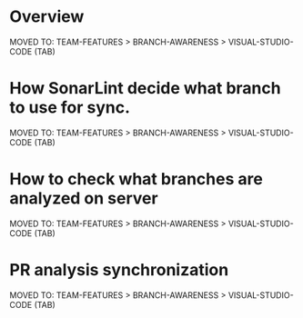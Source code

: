 # Overview

MOVED TO: TEAM-FEATURES > BRANCH-AWARENESS > VISUAL-STUDIO-CODE (TAB)

# How SonarLint decide what branch to use for sync.

MOVED TO: TEAM-FEATURES > BRANCH-AWARENESS > VISUAL-STUDIO-CODE (TAB)

# How to check what branches are analyzed on server

MOVED TO: TEAM-FEATURES > BRANCH-AWARENESS > VISUAL-STUDIO-CODE (TAB)

# PR analysis synchronization

MOVED TO: TEAM-FEATURES > BRANCH-AWARENESS > VISUAL-STUDIO-CODE (TAB)